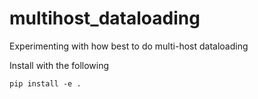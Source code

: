 # multihost_dataloading
Experimenting with how best to do multi-host dataloading

Install with the following

```
pip install -e .
```
